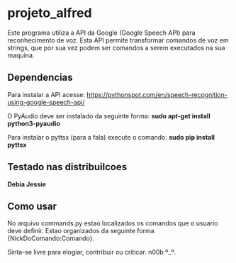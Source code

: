 # projeto_alfred
Este programa utiliza a API da Google (Google Speech API) para reconhecimento de voz. 
Esta API permite transformar comandos de voz em strings, que por sua vez podem ser comandos
a serem executados na sua maquina. 

## Dependencias
Para instalar a API acesse:
https://pythonspot.com/en/speech-recognition-using-google-speech-api/

O PyAudio deve ser instalado da seguinte forma:
**sudo apt-get install python3-pyaudio**

Para instalar o pyttsx (para a fala) execute o comando:
**sudo pip install pyttsx**

## Testado nas distribuilcoes
**Debia Jessie**

## Como usar
No arquivo commands.py estao localizados os comandos que o usuario deve definir. 
Estao organizados da seguinte forma {NickDoComando:Comando}. 

Sinta-se livre para elogiar, contribuir ou criticar. n00b º_º. 
